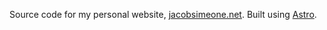 Source code for my personal website, [jacobsimeone.net](https://jacobsimeone.net). Built using [Astro](https://astro.build).
